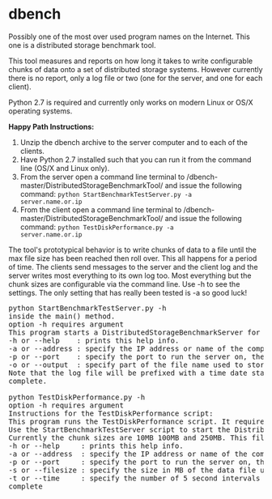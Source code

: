 # dbench

Possibly one of the most over used program names on the Internet.
This one is a distributed storage benchmark tool.

This tool measures and reports on how long it takes to write configurable chunks of data 
onto a set of distributed storage systems.  However currently there is no report, only a
log file or two (one for the server, and one for each client).

Python 2.7 is required and currently only works on modern Linux or OS/X operating systems.

<b>Happy Path Instructions:</b>

1. Unzip the dbench archive to the server computer and to each of the clients.
2. Have Python 2.7 installed such that you can run it from the command line (OS/X and Linux only).
3. From the server open a command line terminal to /dbench-master/DistributedStorageBenchmarkTool/ 
and issue the following command: <code>python StartBenchmarkTestServer.py -a server.name.or.ip</code>
4. From the client open a command line terminal to /dbench-master/DistributedStorageBenchmarkTool/ 
and issue the following command: <code>python TestDiskPerformance.py -a server.name.or.ip</code>

The tool's prototypical behavior is to write chunks of data to a file until the max file 
size has been reached then roll over.  This all happens for a period of time.  The clients 
send messages to the server and the client log and the server writes most everything to 
its own log too.  Most everything but the chunk sizes are configurable via the command line.
Use -h to see the settings.  The only setting that has really been tested is -a so good
luck!

<pre>
python StartBenchmarkTestServer.py -h
inside the main() method.
option -h requires argument
This program starts a DistributedStorageBenchmarkServer for use with the TestDiskPerformance script.
-h or --help    : prints this help info.
-a or --address : specify the IP address or name of the computer running this test. The default is localhost
-p or --port    : specify the port to run the server on, the default is 24000
-o or --output  : specify part of the file name used to store the log for this test run. The default is -BenchmarkTestServer.log
Note that the log file will be prefixed with a time date stamp that sorts in chronological order on the OS.
complete.

python TestDiskPerformance.py -h
option -h requires argument
Instructions for the TestDiskPerformance script:
This program runs the TestDiskPerformance script. It requires that a DistributedStorageBenchmarchServer is running.
Use the StartBenchmarkTestServer script to start the DistributedStorageBenchmarchServer prior to running this test script.
Currently the chunk sizes are 10MB 100MB and 250MB. This file needs to be edited to add change or remove chunk size scenarios.
-h or --help     : prints this help info.
-a or --address  : specify the IP address or name of the computer running this test. The default is localhost
-p or --port     : specify the port to run the server on, the default is 24000
-s or --filesize : specify the size in MB of the data file used in performance testing. The default is 250 MB.
-t or --time     : specify the number of 5 second intervals the test will be constrained to (number of seconds times 5).
complete
</pre>

